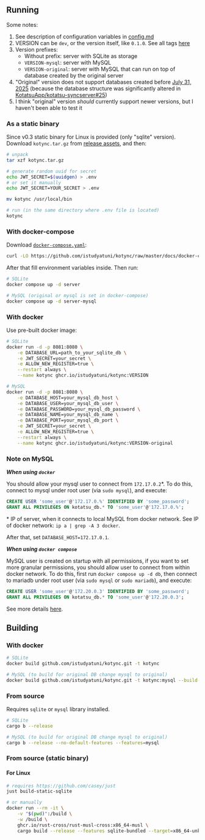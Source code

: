## Running

Some notes:

1. See description of configuration variables in [config.md](config.md)
1. VERSION can be `dev`, or the version itself, like `0.1.0`. See all tags [here](https://github.com/istudyatuni/kotync/pkgs/container/kotync)
1. Version prefixes:
    - Without prefix: server with SQLite as storage
    - `VERSION-mysql`: server with MySQL
    - `VERSION-original`: server with MySQL that can run on top of database created by the original server
1. "Original" version does not support databases created before [July 31, 2025](https://github.com/KotatsuApp/kotatsu-syncserver/commit/13673dd0d3d40b974062ccc9bf88f1a39dfa909e) (because the database structure was significantly altered in [KotatsuApp/kotatsu-syncserver#25](https://github.com/KotatsuApp/kotatsu-syncserver/pull/25))
1. I think "original" version _should_ currently support newer versions, but I haven't been able to test it

### As a static binary

Since v0.3 static binary for Linux is provided (only "sqlite" version). Download `kotync.tar.gz` from [release assets](https://github.com/istudyatuni/kotync/releases/latest), and then:

```sh
# unpack
tar xzf kotync.tar.gz

# generate random uuid for secret
echo JWT_SECRET=$(uuidgen) > .env
# or set it manually
echo JWT_SECRET=YOUR_SECRET > .env

mv kotync /usr/local/bin

# run (in the same directory where .env file is located)
kotync
```

### With docker-compose

Download [`docker-compose.yaml`](https://github.com/istudyatuni/kotync/blob/master/docs/docker-compose.yml):

```sh
curl -LO https://github.com/istudyatuni/kotync/raw/master/docs/docker-compose.yml
```

After that fill environment variables inside. Then run:

```sh
# SQLite
docker compose up -d server

# MySQL (original or mysql is set in docker-compose)
docker compose up -d server-mysql
```

### With docker

Use pre-built docker image:

```sh
# SQLite
docker run -d -p 8081:8080 \
    -e DATABASE_URL=path_to_your_sqlite_db \
    -e JWT_SECRET=your_secret \
    -e ALLOW_NEW_REGISTER=true \
    --restart always \
    --name kotync ghcr.io/istudyatuni/kotync:VERSION

# MySQL
docker run -d -p 8081:8080 \
    -e DATABASE_HOST=your_mysql_db_host \
    -e DATABASE_USER=your_mysql_db_user \
    -e DATABASE_PASSWORD=your_mysql_db_password \
    -e DATABASE_NAME=your_mysql_db_name \
    -e DATABASE_PORT=your_mysql_db_port \
    -e JWT_SECRET=your_secret \
    -e ALLOW_NEW_REGISTER=true \
    --restart always \
    --name kotync ghcr.io/istudyatuni/kotync:VERSION-original
```

### Note on MySQL

***When using `docker`***

You should allow your mysql user to connect from `172.17.0.2`\*. To do this, connect to mysql under root user (via `sudo mysql`), and execute:

```sql
CREATE USER 'some_user'@'172.17.0.%' IDENTIFIED BY 'some_password';
GRANT ALL PRIVILEGES ON kotatsu_db.* TO 'some_user'@'172.17.0.%';
```

\* IP of server, when it connects to local MySQL from docker network. See IP of docker network: `ip a | grep -A 3 docker`.

After that, set `DATABASE_HOST=172.17.0.1`.

***When using `docker compose`***

MySQL user is created on startup with all permissions, if you want to set more granular permissions, you should allow user to connect from within docker network. To do this, first run `docker compose up -d db`, then connect to mariadb under root user (via `sudo mysql` or `sudo mariadb`), and execute:

```sql
CREATE USER 'some_user'@'172.20.0.3' IDENTIFIED BY 'some_password';
GRANT ALL PRIVILEGES ON kotatsu_db.* TO 'some_user'@'172.20.0.3';
```

See more details [here](https://stackoverflow.com/a/44544841).

## Building

### With docker

```sh
# SQLite
docker build github.com/istudyatuni/kotync.git -t kotync

# MySQL (to build for original DB change mysql to original)
docker build github.com/istudyatuni/kotync.git -t kotync:mysql --build-arg kind=mysql
```

### From source

Requires `sqlite` or `mysql` library installed.

```sh
# SQLite
cargo b --release

# MySQL (to build for original DB change mysql to original)
cargo b --release --no-default-features --features=mysql
```

### From source (static binary)

#### For Linux

```sh
# requires https://github.com/casey/just
just build-static-sqlite

# or manually
docker run --rm -it \
    -v "$(pwd)":/build \
    -w /build \
    ghcr.io/rust-cross/rust-musl-cross:x86_64-musl \
    cargo build --release --features sqlite-bundled --target=x86_64-unknown-linux-musl
```

<!-- #### Cross-compile

You need [cross](https://github.com/cross-rs/cross?tab=readme-ov-file#installation) installed.

```sh
# SQLite
cross b --release --target=x86_64-unknown-linux-musl

# MySQL
cargo b --release --no-default-features --features=mysql --target=x86_64-unknown-linux-musl
``` -->

<!-- ## Running

### Single binary (systemd)

After building from source, -->

<!-- You need to [build with `cross`](#with-cross) -->
